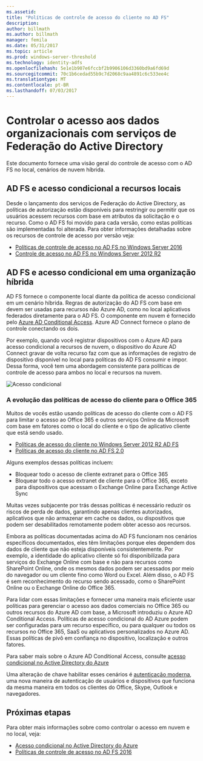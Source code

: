 ```yaml
---
ms.assetid: 
title: "Políticas de controle de acesso do cliente no AD FS"
description: 
author: billmath
ms.author: billmath
manager: femila
ms.date: 05/31/2017
ms.topic: article
ms.prod: windows-server-threshold
ms.technology: identity-adfs
ms.openlocfilehash: 5e1e1b907e6fccbf2b9906106d3360bd9a6fd69d
ms.sourcegitcommit: 70c1b6cedad55b9c7d2068c9aa4891c6c533ee4c
ms.translationtype: MT
ms.contentlocale: pt-BR
ms.lasthandoff: 07/03/2017
---
```

# <a name="controlling-access-to-organizational-data-with-active-directory-federation-services"></a>Controlar o acesso aos dados organizacionais com serviços de Federação do Active Directory

Este documento fornece uma visão geral do controle de acesso com o AD FS no local, cenários de nuvem híbrida.  

## <a name="ad-fs-and-conditional-access-to-on-premises-resources"></a>AD FS e acesso condicional a recursos locais 
Desde o lançamento dos serviços de Federação do Active Directory, as políticas de autorização estão disponíveis para restringir ou permitir que os usuários acessem recursos com base em atributos da solicitação e o recurso.  Como o AD FS foi movido para cada versão, como estas políticas são implementadas foi alterada.  Para obter informações detalhadas sobre os recursos de controle de acesso por versão veja:
- [Políticas de controle de acesso no AD FS no Windows Server 2016](Access-Control-Policies-in-AD-FS.md)
- [Controle de acesso no AD FS no Windows Server 2012 R2](Manage-Risk-with-Conditional-Access-Control.md)


## <a name="ad-fs-and-conditional-access-in-a-hybrid-organization"></a>AD FS e acesso condicional em uma organização híbrida  

AD FS fornece o componente local diante da política de acesso condicional em um cenário híbrida. Regras de autorização do AD FS com base em devem ser usadas para recursos não Azure AD, como no local aplicativos federados diretamente para o AD FS.  O componente em nuvem é fornecido pelo [Azure AD Conditional Access](https://docs.microsoft.com/en-us/azure/active-directory/active-directory-conditional-access).  Azure AD Connect fornece o plano de controle conectando os dois.

Por exemplo, quando você registrar dispositivos com o Azure AD para acesso condicional a recursos de nuvem, o dispositivo do Azure AD Connect gravar de volta recurso faz com que as informações de registro de dispositivo disponível no local para políticas do AD FS consumir e impor.  Dessa forma, você tem uma abordagem consistente para políticas de controle de acesso para ambos no local e recursos na nuvem.  

![Acesso condicional](../deployment/media/Plan-Device-based-Conditional-Access-on-Premises/ADFS_ITPRO4.png)  


### <a name="the-evolution-of-client-access-policies-for-office-365"></a>A evolução das políticas de acesso do cliente para o Office 365
Muitos de vocês estão usando políticas de acesso do cliente com o AD FS para limitar o acesso ao Office 365 e outros serviços Online da Microsoft com base em fatores como o local do cliente e o tipo de aplicativo cliente que está sendo usado.  
- [Políticas de acesso do cliente no Windows Server 2012 R2 AD FS](Access-Control-Policies-W2K12.md)
- [Políticas de acesso do cliente no AD FS 2.0](Access-Control-Policies-in-AD-FS-2.md)

Alguns exemplos dessas políticas incluem:
- Bloquear todo o acesso de cliente extranet para o Office 365
- Bloquear todo o acesso extranet de cliente para o Office 365, exceto para dispositivos que acessam o Exchange Online para Exchange Active Sync

Muitas vezes subjacente por trás dessas políticas é necessário reduzir os riscos de perda de dados, garantindo apenas clientes autorizados, aplicativos que não armazenar em cache os dados, ou dispositivos que podem ser desabilitados remotamente podem obter acesso aos recursos.

Embora as políticas documentadas acima do AD FS funcionam nos cenários específicos documentados, eles têm limitações porque eles dependem dos dados de cliente que não esteja disponíveis consistentemente.  Por exemplo, a identidade do aplicativo cliente só foi disponibilizada para serviços do Exchange Online com base e não para recursos como SharePoint Online, onde os mesmos dados podem ser acessados por meio do navegador ou um cliente fino como Word ou Excel.  Além disso, o AD FS é sem reconhecimento do recurso sendo acessado, como o SharePoint Online ou o Exchange Online do Office 365.

Para lidar com essas limitações e fornecer uma maneira mais eficiente usar políticas para gerenciar o acesso aos dados comerciais no Office 365 ou outros recursos do Azure AD com base, a Microsoft introduziu o Azure AD Conditional Access.  Políticas de acesso condicional do AD Azure podem ser configuradas para um recurso específico, ou para qualquer ou todos os recursos no Office 365, SaaS ou aplicativos personalizados no Azure AD.  Essas políticas de pivô em confiança no dispositivo, localização e outros fatores.

Para saber mais sobre o Azure AD Conditional Access, consulte [acesso condicional no Active Directory do Azure](https://docs.microsoft.com/en-us/azure/active-directory/active-directory-conditional-access)

Uma alteração de chave habilitar esses cenários é [autenticação moderna](https://blogs.office.com/2015/11/19/updated-office-365-modern-authentication-public-preview/), uma nova maneira de autenticação de usuários e dispositivos que funciona da mesma maneira em todos os clientes do Office, Skype, Outlook e navegadores.

## <a name="next-steps"></a>Próximas etapas
Para obter mais informações sobre como controlar o acesso em nuvem e no local, veja:

- [Acesso condicional no Active Directory do Azure](https://docs.microsoft.com/en-us/azure/active-directory/active-directory-conditional-access)
- [Políticas de controle de acesso no AD FS 2016](Access-Control-Policies-in-AD-FS.md)
